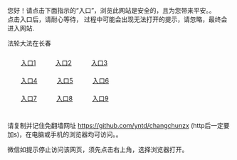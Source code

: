 您好！请点击下面指示的“入口”，浏览此网站是安全的，且为您带来平安。。 <br/>
点击入口后，请耐心等待， 过程中可能会出现无法打开的提示，请忽略，最终会进入网站. </br>

法轮大法在长春<br/>
<div style="padding:10px"><a style="margin:20px" target="_blank" href="https://d3coqz9dn2v9nv.cloudfront.net/2Qpsp?pseodhl" id="ccLink1" rel="nofollow">入口1</a> <a target="_blank" style="margin:20px" href="https://db0kymzujr4t4.cloudfront.net/2Qpsp?adhrbwsj" id="ccLink2" rel="nofollow">入口2</a> <a style="margin:20px" target="_blank" href="https://d279ve4k360lnt.cloudfront.net/2Qpsp?nxfsyxze" id="ccLink3" rel="nofollow">入口3</a></div>

<div style="padding:10px" ><a style="margin:20px" target="_blank" href="https://d3coqz9dn2v9nv.cloudfront.net/2Qpsp?pseodhl" id="ccLink4" rel="nofollow">入口4</a> <a style="margin:20px" href="https://db0kymzujr4t4.cloudfront.net/2Qpsp?adhrbwsj" target="_blank" id="ccLink5" rel="nofollow">入口5</a> <a style="margin:20px" href="https://d279ve4k360lnt.cloudfront.net/2Qpsp?nxfsyxze" target="_blank" id="ccLink6" rel="nofollow">入口6</a></div>

<div style="padding:10px"><a style="margin:20px" target="_blank" href="https://d3coqz9dn2v9nv.cloudfront.net/2Qpsp?pseodhl" id="ccLink7" rel="nofollow">入口7</a> <a style="margin:20px" href="https://db0kymzujr4t4.cloudfront.net/2Qpsp?adhrbwsj" target="_blank" id="ccLink8" rel="nofollow">入口8</a> <a style="margin:20px" target="_blank" href="https://d279ve4k360lnt.cloudfront.net/2Qpsp?nxfsyxze" id="ccLink9" rel="nofollow">入口9</a></div>

<br/>



请复制并记住免翻墙网址 https://github.com/yntd/changchunzx (http后一定要加s)，在电脑或手机的浏览器均可访问。。<br/>

微信如提示停止访问该网页，须先点击右上角，选择浏览器打开。

